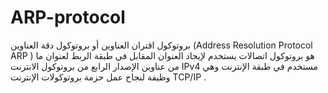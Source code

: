 # ARP-protocol
بروتوكول اقتران العناوين أو بروتوكول دقة العناوين (Address Resolution Protocol ARP  ) هو بروتوكول اتصالات يستخدم لإيجاد العنوان المقابل في طبقة الربط لعنوان ما من عناوين الإصدار الرابع من بروتوكول الانترنت IPv4  مستخدم في طبقة الإنترنت وهي وظيفة لنجاح عمل حزمة بروتوكولات الإنترنت TCP/IP   . 
